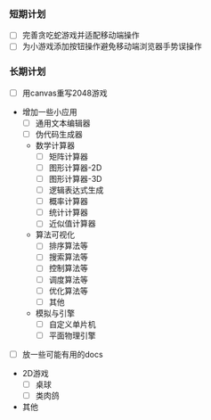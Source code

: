 ### 短期计划
- [ ] 完善贪吃蛇游戏并适配移动端操作
- [ ] 为小游戏添加按钮操作避免移动端浏览器手势误操作
### 长期计划
- [ ] 用canvas重写2048游戏
- 增加一些小应用
    - [ ] 通用文本编辑器
    - [ ] 伪代码生成器
    - 数学计算器
        - [ ] 矩阵计算器
        - [ ] 图形计算器-2D
        - [ ] 图形计算器-3D
        - [ ] 逻辑表达式生成
        - [ ] 概率计算器
        - [ ] 统计计算器
        - [ ] 近似值计算器
    - 算法可视化
        - [ ] 排序算法等
        - [ ] 搜索算法等
        - [ ] 控制算法等
        - [ ] 调度算法等
        - [ ] 优化算法等
        - [ ] 其他
    - 模拟与引擎
        - [ ] 自定义单片机
        - [ ] 平面物理引擎
- [ ] 放一些可能有用的docs
- 2D游戏
    - [ ] 桌球
    - [ ] 类肉鸽
- 其他
      
